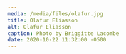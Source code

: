 ```yaml
---
media: /media/files/olafur.jpg
title: Olafur Eliasson
alt: Olafur Eliasson
caption: Photo by Briggitte Lacombe
date: 2020-10-22 11:32:00 -0500
---
```

